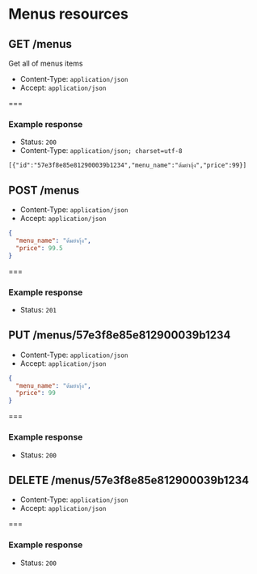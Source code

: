 # Menus resources

## GET /menus

Get all of menus items
* Content-Type: `application/json`
* Accept: `application/json`

===

### Example response

* Status: `200`
* Content-Type: `application/json; charset=utf-8`

```
[{"id":"57e3f8e85e812900039b1234","menu_name":"ต้มยำกุ้ง","price":99}]
```

## POST /menus

* Content-Type: `application/json`
* Accept: `application/json`

```json
{
  "menu_name": "ต้มยำกุ้ง",
  "price": 99.5
}
```
===

### Example response
* Status: `201`

## PUT /menus/57e3f8e85e812900039b1234
* Content-Type: `application/json`
* Accept: `application/json`

```json
{
  "menu_name": "ต้มยำกุ้ง",
  "price": 99
}
```

===

### Example response
* Status: `200`

## DELETE /menus/57e3f8e85e812900039b1234
* Content-Type: `application/json`
* Accept: `application/json`

===

### Example response
* Status: `200`

